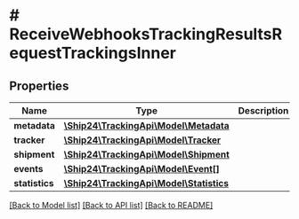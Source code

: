 # # ReceiveWebhooksTrackingResultsRequestTrackingsInner

## Properties

Name | Type | Description | Notes
------------ | ------------- | ------------- | -------------
**metadata** | [**\Ship24\TrackingApi\Model\Metadata**](Metadata.md) |  | [optional]
**tracker** | [**\Ship24\TrackingApi\Model\Tracker**](Tracker.md) |  | [optional]
**shipment** | [**\Ship24\TrackingApi\Model\Shipment**](Shipment.md) |  | [optional]
**events** | [**\Ship24\TrackingApi\Model\Event[]**](Event.md) |  | [optional]
**statistics** | [**\Ship24\TrackingApi\Model\Statistics**](Statistics.md) |  | [optional]

[[Back to Model list]](../../README.md#models) [[Back to API list]](../../README.md#endpoints) [[Back to README]](../../README.md)
